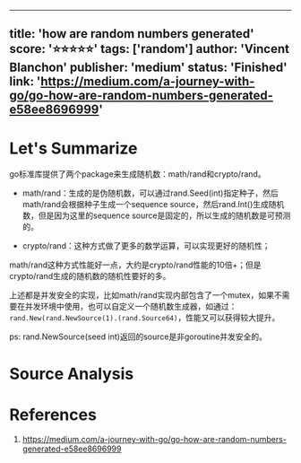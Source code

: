 
---
title: 'how are random numbers generated'
score: '⭐️⭐️⭐️⭐️⭐️'
tags: ['random']
author: 'Vincent Blanchon'
publisher: 'medium'
status: 'Finished'
link: 'https://medium.com/a-journey-with-go/go-how-are-random-numbers-generated-e58ee8696999'
---

# Let's Summarize

go标准库提供了两个package来生成随机数：math/rand和crypto/rand。

- math/rand：生成的是伪随机数，可以通过rand.Seed(int)指定种子，然后math/rand会根据种子生成一个sequence source，然后rand.Int()生成随机数，但是因为这里的sequence source是固定的，所以生成的随机数是可预测的。

- crypto/rand：这种方式做了更多的数学运算，可以实现更好的随机性；

math/rand这种方式性能好一点，大约是crypto/rand性能的10倍+；但是crypto/rand生成的随机数的随机性要好的多。

上述都是并发安全的实现，比如math/rand实现内部包含了一个mutex，如果不需要在并发环境中使用，也可以自定义一个随机数生成器，如通过：`rand.New(rand.NewSource(1).(rand.Source64)`，性能又可以获得较大提升。

ps: rand.NewSource(seed int)返回的source是非goroutine并发安全的。

# Source Analysis



# References
1. https://medium.com/a-journey-with-go/go-how-are-random-numbers-generated-e58ee8696999
